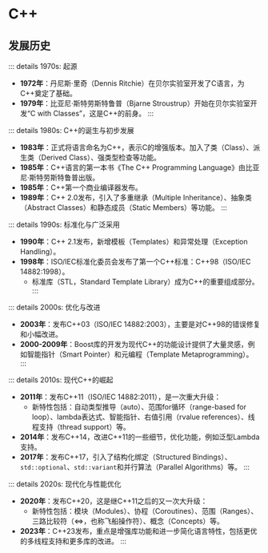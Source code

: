 # C++

## 发展历史
::: details 1970s: 起源
- **1972年**：丹尼斯·里奇（Dennis Ritchie）在贝尔实验室开发了C语言，为C++奠定了基础。
- **1979年**：比亚尼·斯特劳斯特鲁普（Bjarne Stroustrup）开始在贝尔实验室开发“C with Classes”，这是C++的前身。
:::

::: details 1980s: C++的诞生与初步发展
- **1983年**：正式将语言命名为C++，表示C的增强版本。加入了类（Class）、派生类（Derived Class）、强类型检查等功能。
- **1985年**：C++语言的第一本书《The C++ Programming Language》由比亚尼·斯特劳斯特鲁普出版。
- **1985年**：C++第一个商业编译器发布。
- **1989年**：C++ 2.0发布，引入了多重继承（Multiple Inheritance）、抽象类（Abstract Classes）和静态成员（Static Members）等功能。
:::

::: details 1990s: 标准化与广泛采用
- **1990年**：C++ 2.1发布，新增模板（Templates）和异常处理（Exception Handling）。
- **1998年**：ISO/IEC标准化委员会发布了第一个C++标准：C++98（ISO/IEC 14882:1998）。
  - 标准库（STL，Standard Template Library）成为C++的重要组成部分。
:::

::: details 2000s: 优化与改进
- **2003年**：发布C++03（ISO/IEC 14882:2003），主要是对C++98的错误修复和小幅改进。
- **2000-2009年**：Boost库的开发为现代C++的功能设计提供了大量灵感，例如智能指针（Smart Pointer）和元编程（Template Metaprogramming）。
:::

::: details 2010s: 现代C++的崛起
- **2011年**：发布C++11（ISO/IEC 14882:2011），是一次重大升级：
  - 新特性包括：自动类型推导（auto）、范围for循环（range-based for loop）、lambda表达式、智能指针、右值引用（rvalue references）、线程支持（thread support）等。
- **2014年**：发布C++14，改进C++11的一些细节，优化功能，例如泛型Lambda支持。
- **2017年**：发布C++17，引入了结构化绑定（Structured Bindings）、`std::optional`、`std::variant`和并行算法（Parallel Algorithms）等。
:::

::: details 2020s: 现代化与性能优化
- **2020年**：发布C++20，这是继C++11之后的又一次大升级：
  - 新特性包括：模块（Modules）、协程（Coroutines）、范围（Ranges）、三路比较符（<=>，也称飞船操作符）、概念（Concepts）等。
- **2023年**：C++23发布，重点是增强库功能和进一步简化语言特性，包括更优的多线程支持和更多库的改进。
:::